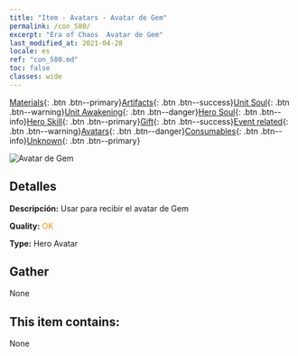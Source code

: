 ```yaml
---
title: "Item - Avatars - Avatar de Gem"
permalink: /con_580/
excerpt: "Era of Chaos  Avatar de Gem"
last_modified_at: 2021-04-28
locale: es
ref: "con_580.md"
toc: false
classes: wide
---
```

 [Materials](/ItemsES/){: .btn .btn--primary}[Artifacts](/ItemsES/Artifacts/){: .btn .btn--success}[Unit Soul](/ItemsES/UnitSoul/){: .btn .btn--warning}[Unit Awakening](/ItemsES/UnitAwakening/){: .btn .btn--danger}[Hero Soul](/ItemsES/HeroSoul/){: .btn .btn--info}[Hero Skill](/ItemsES/HeroSkill/){: .btn .btn--primary}[Gift](/ItemsES/Gift/){: .btn .btn--success}[Event related](/ItemsES/Events/){: .btn .btn--warning}[Avatars](/ItemsES/Avatars/){: .btn .btn--danger}[Consumables](/ItemsES/Consumables/){: .btn .btn--info}[Unknown](/ItemsES/Unknown/){: .btn .btn--primary}

 ![Avatar de Gem](/images/h/h_Gem1.jpg)

## Detalles
 **Descripción:** Usar para recibir el avatar de Gem

 **Quality:** <span style="color: #FF8C00">OK</span>

 **Type:** Hero Avatar

## Gather

  None

## This item contains:

  None

